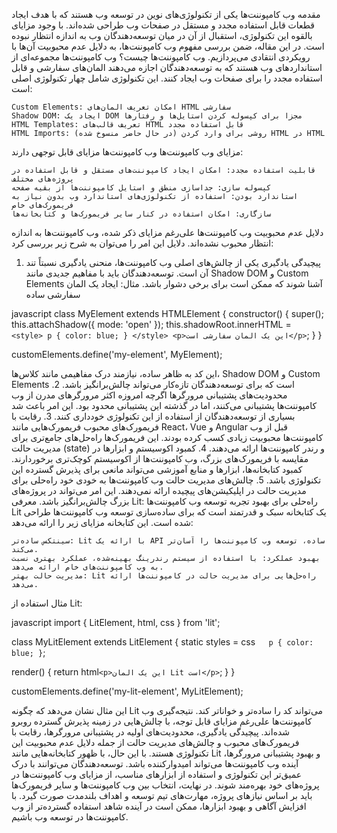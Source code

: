 مقدمه
وب کامپوننت‌ها یکی از تکنولوژی‌های نوین در توسعه وب هستند که با هدف ایجاد قطعات قابل استفاده مجدد و مستقل در صفحات وب طراحی شده‌اند. با وجود مزایای بالقوه این تکنولوژی، استقبال از آن در میان توسعه‌دهندگان وب به اندازه انتظار نبوده است. در این مقاله، ضمن بررسی مفهوم وب کامپوننت‌ها، به دلایل عدم محبوبیت آن‌ها با رویکردی انتقادی می‌پردازیم.
وب کامپوننت‌ها چیست؟
وب کامپوننت‌ها مجموعه‌ای از استانداردهای وب هستند که به توسعه‌دهندگان اجازه می‌دهند المان‌های سفارشی و قابل استفاده مجدد را برای صفحات وب ایجاد کنند. این تکنولوژی شامل چهار تکنولوژی اصلی است:

    Custom Elements: امکان تعریف المان‌های HTML سفارشی
    Shadow DOM: ایجاد یک DOM مجزا برای کپسوله کردن استایل‌ها و رفتارها
    HTML Templates: تعریف قالب‌های HTML قابل استفاده مجدد
    HTML Imports: (در حال حاضر منسوخ شده) روشی برای وارد کردن HTML در HTML

مزایای وب کامپوننت‌ها
وب کامپوننت‌ها مزایای قابل توجهی دارند:

    قابلیت استفاده مجدد: امکان ایجاد کامپوننت‌های مستقل و قابل استفاده در پروژه‌های مختلف
    کپسوله سازی: جداسازی منطق و استایل کامپوننت‌ها از بقیه صفحه
    استاندارد بودن: استفاده از تکنولوژی‌های استاندارد وب بدون نیاز به فریمورک‌های خاص
    سازگاری: امکان استفاده در کنار سایر فریمورک‌ها و کتابخانه‌ها

دلایل عدم محبوبیت وب کامپوننت‌ها
علی‌رغم مزایای ذکر شده، وب کامپوننت‌ها به اندازه انتظار محبوب نشده‌اند. دلایل این امر را می‌توان به شرح زیر بررسی کرد:

1. پیچیدگی یادگیری
   یکی از چالش‌های اصلی وب کامپوننت‌ها، منحنی یادگیری نسبتاً تند آن است. توسعه‌دهندگان باید با مفاهیم جدیدی مانند Shadow DOM و Custom Elements آشنا شوند که ممکن است برای برخی دشوار باشد. مثال: ایجاد یک المان سفارشی ساده

javascript
class MyElement extends HTMLElement {
constructor() {
super();
this.attachShadow({ mode: 'open' });
this.shadowRoot.innerHTML = `      <style>
        p { color: blue; }
      </style>
      <p>این یک المان سفارشی است</p>
   `;
}
}

customElements.define('my-element', MyElement);

این کد به ظاهر ساده، نیازمند درک مفاهیمی مانند کلاس‌ها، Shadow DOM و Custom Elements است که برای توسعه‌دهندگان تازه‌کار می‌تواند چالش‌برانگیز باشد. 2. محدودیت‌های پشتیبانی مرورگرها
اگرچه امروزه اکثر مرورگرهای مدرن از وب کامپوننت‌ها پشتیبانی می‌کنند، اما در گذشته این پشتیبانی محدود بود. این امر باعث شد بسیاری از توسعه‌دهندگان از استفاده از این تکنولوژی خودداری کنند. 3. رقابت با فریمورک‌های محبوب
فریمورک‌هایی مانند React، Vue و Angular قبل از وب کامپوننت‌ها محبوبیت زیادی کسب کرده بودند. این فریمورک‌ها راه‌حل‌های جامع‌تری برای مدیریت حالت (state) و رندر کامپوننت‌ها ارائه می‌دهند. 4. کمبود اکوسیستم و ابزارها
در مقایسه با فریمورک‌های بزرگ، وب کامپوننت‌ها از اکوسیستم کوچک‌تری برخوردارند. کمبود کتابخانه‌ها، ابزارها و منابع آموزشی می‌تواند مانعی برای پذیرش گسترده این تکنولوژی باشد. 5. چالش‌های مدیریت حالت
وب کامپوننت‌ها به خودی خود راه‌حلی برای مدیریت حالت در اپلیکیشن‌های پیچیده ارائه نمی‌دهند. این امر می‌تواند در پروژه‌های بزرگ چالش‌برانگیز باشد.
معرفی Lit: راه‌حلی برای بهبود تجربه توسعه وب کامپوننت‌ها
Lit یک کتابخانه سبک و قدرتمند است که برای ساده‌سازی توسعه وب کامپوننت‌ها طراحی شده است. این کتابخانه مزایای زیر را ارائه می‌دهد:

    سینتکس ساده‌تر: Lit با ارائه یک API ساده، توسعه وب کامپوننت‌ها را آسان‌تر می‌کند.
    بهبود عملکرد: با استفاده از سیستم رندرینگ بهینه‌شده، عملکرد بهتری نسبت به وب کامپوننت‌های خام ارائه می‌دهد.
    مدیریت حالت بهتر: Lit راه‌حل‌هایی برای مدیریت حالت در کامپوننت‌ها ارائه می‌دهد.

مثال استفاده از Lit:

javascript
import { LitElement, html, css } from 'lit';

class MyLitElement extends LitElement {
static styles = css`    p { color: blue; }
 `;

render() {
return html`<p>این یک المان Lit است</p>`;
}
}

customElements.define('my-lit-element', MyLitElement);

این مثال نشان می‌دهد که چگونه Lit می‌تواند کد را ساده‌تر و خواناتر کند.
نتیجه‌گیری
وب کامپوننت‌ها علی‌رغم مزایای قابل توجه، با چالش‌هایی در زمینه پذیرش گسترده روبرو شده‌اند. پیچیدگی یادگیری، محدودیت‌های اولیه در پشتیبانی مرورگرها، رقابت با فریمورک‌های محبوب و چالش‌های مدیریت حالت از جمله دلایل عدم محبوبیت این تکنولوژی هستند. با این حال، با ظهور کتابخانه‌هایی مانند Lit و بهبود پشتیبانی مرورگرها، آینده وب کامپوننت‌ها می‌تواند امیدوارکننده باشد. توسعه‌دهندگان می‌توانند با درک عمیق‌تر این تکنولوژی و استفاده از ابزارهای مناسب، از مزایای وب کامپوننت‌ها در پروژه‌های خود بهره‌مند شوند. در نهایت، انتخاب بین وب کامپوننت‌ها و سایر فریمورک‌ها باید بر اساس نیازهای پروژه، مهارت‌های تیم توسعه و اهداف بلندمدت صورت گیرد. با افزایش آگاهی و بهبود ابزارها، ممکن است در آینده شاهد استفاده گسترده‌تر از وب کامپوننت‌ها در توسعه وب باشیم.
